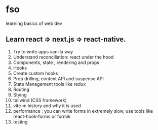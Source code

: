 # fso

learning basics of web dev

## Learn react => next.js => react-native.

1. Try to write apps vanilla way
2. Understand reconciliation: react under the hood
3. Components, state , rendering and props
4. Hooks
5. Create custom hooks
6. Prop drilling, context API and suspense API
7. State Management tools like redux
8. Routing
9. Stying
10. tailwind (CSS framework)
11. vite => history and why it is used
12. performance : you can write forms in extremely slow, use tools like react-hook-forms or formik
13. testing

